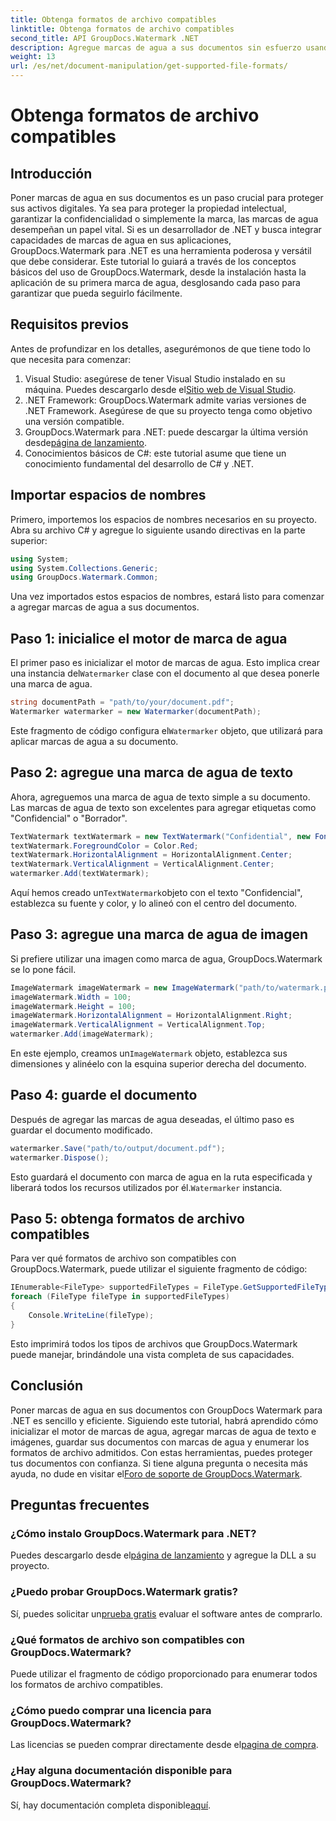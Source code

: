 ```yaml
---
title: Obtenga formatos de archivo compatibles
linktitle: Obtenga formatos de archivo compatibles
second_title: API GroupDocs.Watermark .NET
description: Agregue marcas de agua a sus documentos sin esfuerzo usando GroupDocs.Watermark para .NET. Siga nuestra guía completa paso a paso para proteger sus activos digitales.
weight: 13
url: /es/net/document-manipulation/get-supported-file-formats/
---
```


# Obtenga formatos de archivo compatibles

## Introducción
Poner marcas de agua en sus documentos es un paso crucial para proteger sus activos digitales. Ya sea para proteger la propiedad intelectual, garantizar la confidencialidad o simplemente la marca, las marcas de agua desempeñan un papel vital. Si es un desarrollador de .NET y busca integrar capacidades de marcas de agua en sus aplicaciones, GroupDocs.Watermark para .NET es una herramienta poderosa y versátil que debe considerar. Este tutorial lo guiará a través de los conceptos básicos del uso de GroupDocs.Watermark, desde la instalación hasta la aplicación de su primera marca de agua, desglosando cada paso para garantizar que pueda seguirlo fácilmente.
## Requisitos previos
Antes de profundizar en los detalles, asegurémonos de que tiene todo lo que necesita para comenzar:
1.  Visual Studio: asegúrese de tener Visual Studio instalado en su máquina. Puedes descargarlo desde el[Sitio web de Visual Studio](https://visualstudio.microsoft.com/).
2. .NET Framework: GroupDocs.Watermark admite varias versiones de .NET Framework. Asegúrese de que su proyecto tenga como objetivo una versión compatible.
3. GroupDocs.Watermark para .NET: puede descargar la última versión desde[página de lanzamiento](https://releases.groupdocs.com/Watermark/net/).
4. Conocimientos básicos de C#: este tutorial asume que tiene un conocimiento fundamental del desarrollo de C# y .NET.
## Importar espacios de nombres
Primero, importemos los espacios de nombres necesarios en su proyecto. Abra su archivo C# y agregue lo siguiente usando directivas en la parte superior:
```csharp
using System;
using System.Collections.Generic;
using GroupDocs.Watermark.Common;
```
Una vez importados estos espacios de nombres, estará listo para comenzar a agregar marcas de agua a sus documentos.

## Paso 1: inicialice el motor de marca de agua
 El primer paso es inicializar el motor de marcas de agua. Esto implica crear una instancia del`Watermarker` clase con el documento al que desea ponerle una marca de agua.
```csharp
string documentPath = "path/to/your/document.pdf";
Watermarker watermarker = new Watermarker(documentPath);
```
 Este fragmento de código configura el`Watermarker` objeto, que utilizará para aplicar marcas de agua a su documento.
## Paso 2: agregue una marca de agua de texto
Ahora, agreguemos una marca de agua de texto simple a su documento. Las marcas de agua de texto son excelentes para agregar etiquetas como "Confidencial" o "Borrador".
```csharp
TextWatermark textWatermark = new TextWatermark("Confidential", new Font("Arial", 36));
textWatermark.ForegroundColor = Color.Red;
textWatermark.HorizontalAlignment = HorizontalAlignment.Center;
textWatermark.VerticalAlignment = VerticalAlignment.Center;
watermarker.Add(textWatermark);
```
 Aquí hemos creado un`TextWatermark`objeto con el texto "Confidencial", establezca su fuente y color, y lo alineó con el centro del documento.
## Paso 3: agregue una marca de agua de imagen
Si prefiere utilizar una imagen como marca de agua, GroupDocs.Watermark se lo pone fácil.
```csharp
ImageWatermark imageWatermark = new ImageWatermark("path/to/watermark.png");
imageWatermark.Width = 100;
imageWatermark.Height = 100;
imageWatermark.HorizontalAlignment = HorizontalAlignment.Right;
imageWatermark.VerticalAlignment = VerticalAlignment.Top;
watermarker.Add(imageWatermark);
```
 En este ejemplo, creamos un`ImageWatermark` objeto, establezca sus dimensiones y alinéelo con la esquina superior derecha del documento.
## Paso 4: guarde el documento
Después de agregar las marcas de agua deseadas, el último paso es guardar el documento modificado.
```csharp
watermarker.Save("path/to/output/document.pdf");
watermarker.Dispose();
```
 Esto guardará el documento con marca de agua en la ruta especificada y liberará todos los recursos utilizados por él.`Watermarker` instancia.
## Paso 5: obtenga formatos de archivo compatibles
Para ver qué formatos de archivo son compatibles con GroupDocs.Watermark, puede utilizar el siguiente fragmento de código:
```csharp
IEnumerable<FileType> supportedFileTypes = FileType.GetSupportedFileTypes();
foreach (FileType fileType in supportedFileTypes)
{
    Console.WriteLine(fileType);
}
```
Esto imprimirá todos los tipos de archivos que GroupDocs.Watermark puede manejar, brindándole una vista completa de sus capacidades.
## Conclusión
Poner marcas de agua en sus documentos con GroupDocs Watermark para .NET es sencillo y eficiente. Siguiendo este tutorial, habrá aprendido cómo inicializar el motor de marcas de agua, agregar marcas de agua de texto e imágenes, guardar sus documentos con marcas de agua y enumerar los formatos de archivo admitidos. Con estas herramientas, puedes proteger tus documentos con confianza.
 Si tiene alguna pregunta o necesita más ayuda, no dude en visitar el[Foro de soporte de GroupDocs.Watermark](https://forum.groupdocs.com/c/watermark/19).
## Preguntas frecuentes
### ¿Cómo instalo GroupDocs.Watermark para .NET?
 Puedes descargarlo desde el[página de lanzamiento](https://releases.groupdocs.com/Watermark/net/) y agregue la DLL a su proyecto.
### ¿Puedo probar GroupDocs.Watermark gratis?
 Sí, puedes solicitar un[prueba gratis](https://releases.groupdocs.com/) evaluar el software antes de comprarlo.
### ¿Qué formatos de archivo son compatibles con GroupDocs.Watermark?
Puede utilizar el fragmento de código proporcionado para enumerar todos los formatos de archivo compatibles.
### ¿Cómo puedo comprar una licencia para GroupDocs.Watermark?
 Las licencias se pueden comprar directamente desde el[pagina de compra](https://purchase.groupdocs.com/buy).
### ¿Hay alguna documentación disponible para GroupDocs.Watermark?
 Sí, hay documentación completa disponible[aquí](https://tutorials.groupdocs.com/Watermark/net/).